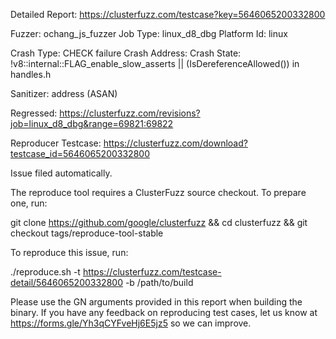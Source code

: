 Detailed Report: https://clusterfuzz.com/testcase?key=5646065200332800

Fuzzer: ochang_js_fuzzer
Job Type: linux_d8_dbg
Platform Id: linux

Crash Type: CHECK failure
Crash Address: 
Crash State:
  !v8::internal::FLAG_enable_slow_asserts || (IsDereferenceAllowed()) in handles.h
  
Sanitizer: address (ASAN)

Regressed: https://clusterfuzz.com/revisions?job=linux_d8_dbg&range=69821:69822

Reproducer Testcase: https://clusterfuzz.com/download?testcase_id=5646065200332800

Issue filed automatically.

The reproduce tool requires a ClusterFuzz source checkout. To prepare one, run:

git clone https://github.com/google/clusterfuzz && cd clusterfuzz && git checkout tags/reproduce-tool-stable

To reproduce this issue, run:

./reproduce.sh -t https://clusterfuzz.com/testcase-detail/5646065200332800 -b /path/to/build

Please use the GN arguments provided in this report when building the binary. If you have any feedback on reproducing test cases, let us know at https://forms.gle/Yh3qCYFveHj6E5jz5 so we can improve.
